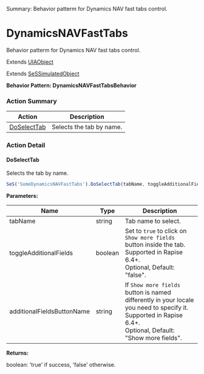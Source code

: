 Summary: Behavior patterm for Dynamics NAV fast tabs control.

# DynamicsNAVFastTabs

Behavior patterm for Dynamics NAV fast tabs control.
 
Extends [UIAObject](UIAObject.md)

Extends [SeSSimulatedObject](SeSSimulatedObject.md)





**Behavior Pattern: DynamicsNAVFastTabsBehavior**


<!-- ============================== property summary ========================== -->

  
<!-- ============================== action summary ========================== -->



### Action Summary

|  **Action** | **Description** | 
| ----------- | --------------- |
|  [DoSelectTab](#doselecttab) | Selects the tab by name. |




<!-- ============================== property detail ========================== -->
  
  
<!-- ============================== action detail ========================== -->
  
### Action Detail
    
<a name="DoSelectTab"></a>    
#### DoSelectTab

Selects the tab by name.

```javascript
SeS('SomeDynamicsNAVFastTabs').DoSelectTab(tabName, toggleAdditionalFields, additionalFieldsButtonName)
```


**Parameters:**

|  **Name** | **Type** | **Description** |
| ---------- | -------- | --------------- |
| tabName | string |  Tab name to select. |
| toggleAdditionalFields | boolean |  Set to `true` to click on `Show more fields` button inside the tab. Supported in Rapise 6.4+.<br>Optional, Default: "false". |
| additionalFieldsButtonName | string |  If `Show more fields` button is named differently in your locale you need to specify it. Supported in Rapise 6.4+.<br>Optional, Default: "Show more fields". |




**Returns:**

boolean: 'true' if success, 'false' otherwise.



<a name="see.also.dynamicsnavfasttabs.doselecttab"></a>

  

